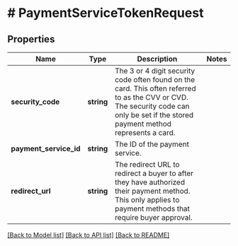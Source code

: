 # # PaymentServiceTokenRequest

## Properties

Name | Type | Description | Notes
------------ | ------------- | ------------- | -------------
**security_code** | **string** | The 3 or 4 digit security code often found on the card. This often referred to as the CVV or CVD.  The security code can only be set if the stored payment method represents a card. |
**payment_service_id** | **string** | The ID of the payment service. |
**redirect_url** | **string** | The redirect URL to redirect a buyer to after they have authorized their payment method. This only applies to payment methods that require buyer approval. |

[[Back to Model list]](../../README.md#models) [[Back to API list]](../../README.md#endpoints) [[Back to README]](../../README.md)
